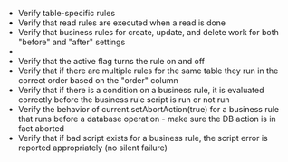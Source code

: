    *  Verify table-specific rules
   *  Verify that read rules are executed when a read is done
   *  Verify that business rules for create, update, and delete work for both "before" and "after" settings
   *
   *  Verify that the active flag turns the rule on and off
   *  Verify that if there are multiple rules for the same table they run in the correct order based on the "order" column
   *  Verify that if there is a condition on a business rule, it is evaluated correctly before the business rule script is run or not run
   *  Verify the behavior of current.setAbortAction(true) for a business rule that runs before a database operation - make sure the DB action is in fact aborted
   *  Verify that if bad script exists for a business rule, the script error is reported appropriately (no silent failure)
